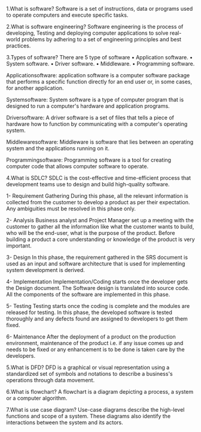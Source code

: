 1.What is software?
Software is a set of instructions, data or programs used to operate computers and execute specific tasks.

2.What is software engineering?
Software engineering is the process of developing,
Testing and deploying computer applications to solve real-world problems by adhering to a set of engineering principles and best practices.

3.Types of software?
There are 5 type of software
•	Application software. 
•	System software. 
•	Driver software. 
•	Middleware. 
•	Programming software.

Applicationsoftware: application software is a computer software package that performs a specific function directly for an end user or, in some cases, for another application.

Systemsoftware: System software is a type of computer program that is designed to run a computer's hardware and application programs.

Driversoftware: A driver software is a set of files that tells a piece of hardware how to function by communicating with a computer's operating system.

Middlewaresoftware: Middleware is software that lies between an operating system and the applications running on it.

Programmingsoftware: Programming software is a tool for creating computer code that allows computer software to operate.

4.What is SDLC?
SDLC is the cost-effective and time-efficient process that development teams use to design and build high-quality software.

1- Requirement Gathering
During this phase, all the relevant information is collected from the customer to develop a product as per their expectation. Any ambiguities must be resolved in this phase only.

2- Analysis
Business analyst and Project Manager set up a meeting with the customer to gather all the information like what the customer wants to build, who will be the end-user, what is the purpose of the product. Before building a product a core understanding or knowledge of the product is very important.

3- Design
In this phase, the requirement gathered in the SRS document is used as an input and software architecture that is used for implementing system development is derived.

4- Implementation
Implementation/Coding starts once the developer gets the Design document. The Software design is translated into source code. All the components of the software are implemented in this phase.

5- Testing
Testing starts once the coding is complete and the modules are released for testing. In this phase, the developed software is tested thoroughly and any defects found are assigned to developers to get them fixed.

6- Maintenance
After the deployment of a product on the production environment, maintenance of the product i.e. if any issue comes up and needs to be fixed or any enhancement is to be done is taken care by the developers.

5.What is DFD?
DFD is a graphical or visual representation using a standardized set of symbols and notations to describe a business's operations through data movement.

6.What is flowchart?
A flowchart is a diagram depicting a process, a system or a computer algorithm.

7.What is use case diagram?
Use-case diagrams describe the high-level functions and scope of a system. These diagrams also identify the interactions between the system and its actors.
